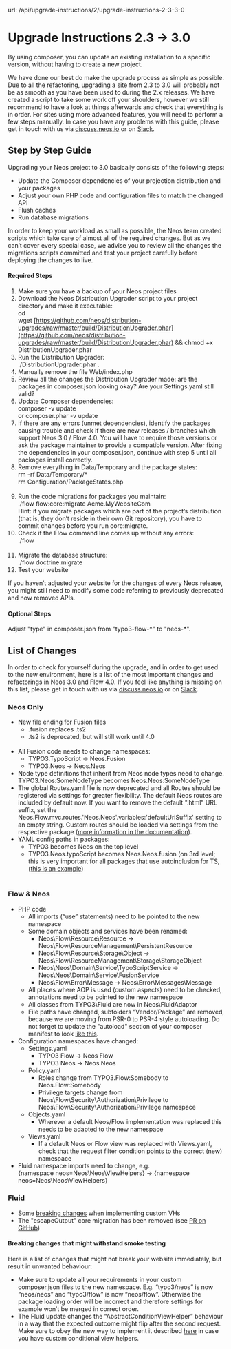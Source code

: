 url: /api/upgrade-instructions/2/upgrade-instructions-2-3-3-0
# Upgrade Instructions 2.3 → 3.0

By using composer, you can update an existing installation to a specific version, without having to create a new project.

We have done our best do make the upgrade process as simple as possible. Due to all the refactoring, upgrading a site from 2.3 to 3.0 will probably not be as smooth as you have been used to during the 2.x releases. We have created a script to take some work off your shoulders, however we still recommend to have a look at things afterwards and check that everything is in order. For sites using more advanced features, you will need to perform a few steps manually. In case you have any problems with this guide, please get in touch with us via [discuss.neos.io](https://discuss.neos.io/) or on [Slack](https://neos-project.slack.com).

## Step by Step Guide

Upgrading your Neos project to 3.0 basically consists of the following steps:

*   Update the Composer dependencies of your projection distribution and your packages
*   Adjust your own PHP code and configuration files to match the changed API
*   Flush caches
*   Run database migrations

In order to keep your workload as small as possible, the Neos team created scripts which take care of almost all of the required changes. But as we can’t cover every special case, we advise you to review all the changes the migrations scripts committed and test your project carefully before deploying the changes to live.

#### Required Steps

1.  Make sure you have a backup of your Neos project files
2.  Download the Neos Distribution Upgrader script to your project directory and make it executable:  
    cd <your project directory>  
    wget [https://github.com/neos/distribution-upgrades/raw/master/build/DistributionUpgrader.phar](https://github.com/neos/distribution-upgrades/raw/master/build/DistributionUpgrader.phar) && chmod +x DistributionUpgrader.phar
3.  Run the Distribution Upgrader:  
    ./DistributionUpgrader.phar .
4.  Manually remove the file Web/index.php
5.  Review all the changes the Distribution Upgrader made: are the packages in composer.json looking okay? Are your Settings.yaml still valid?
6.  Update Composer dependencies:  
    composer -v update  
    or composer.phar -v update
7.  If there are any errors (unmet dependencies), identify the packages causing trouble and check if there are new releases / branches which support Neos 3.0 / Flow 4.0. You will have to require those versions or ask the package maintainer to provide a compatible version. After fixing the dependencies in your composer.json, continue with step 5 until all packages install correctly.
8.  Remove everything in Data/Temporary and the package states:  
    rm -rf Data/Temporary/\*  
    rm Configuration/PackageStates.php  
     
9.  Run the code migrations for packages you maintain:  
    ./flow flow:core:migrate Acme.MyWebsiteCom  
    Hint: if you migrate packages which are part of the project’s distribution (that is, they don’t reside in their own Git repository), you have to commit changes before you run core:migrate.
10.  Check if the Flow command line comes up without any errors:  
    ./flow  
     
11.  Migrate the database structure:  
    ./flow doctrine:migrate
12.  Test your website

If you haven’t adjusted your website for the changes of every Neos release, you might still need to modify some code referring to previously deprecated and now removed APIs.

#### Optional Steps

Adjust "type" in composer.json from "typo3-flow-\*" to "neos-\*".

## List of Changes

In order to check for yourself during the upgrade, and in order to get used to the new environment, here is a list of the most important changes and refactorings in Neos 3.0 and Flow 4.0. If you feel like anything is missing on this list, please get in touch with us via [discuss.neos.io](https://discuss.neos.io/) or on [Slack](https://neos-project.slack.com).

### Neos Only

*   New file ending for Fusion files
    *   .fusion replaces .ts2
    *   .ts2 is deprecated, but will still work until 4.0  
         
*   All Fusion code needs to change namespaces:
    *   TYPO3.TypoScript -> Neos.Fusion
    *   TYPO3.Neos -> Neos.Neos
*   Node type definitions that inherit from Neos node types need to change. TYPO3.Neos:SomeNodeType becomes Neos.Neos:SomeNodeType
*   The global Routes.yaml file is now deprecated and all Routes should be registered via settings for greater flexibility. The default Neos routes are included by default now. If you want to remove the default ".html" URL suffix, set the Neos.Flow.mvc.routes.'Neos.Neos'.variables:'defaultUriSuffix' setting to an empty string. Custom routes should be loaded via settings from the respective package ([more information in the documentation](http://flowframework.readthedocs.io/en/stable/TheDefinitiveGuide/PartIII/Routing.html#subroutes-from-settings)).
*   YAML config paths in packages:
    *   TYPO3 becomes Neos on the top level
    *   TYPO3.Neos.typoScript becomes Neos.Neos.fusion (on 3rd level; this is very important for all packages that use autoinclusion for TS, ([this is an example](https://github.com/Flowpack/Flowpack.Neos.FrontendLogin/pull/14/commits/31ce434c8be6f05e20517952b999d9c1fd942831))   
         

### Flow & Neos

*   PHP code
    *   All imports (“use” statements) need to be pointed to the new namespace
    *   Some domain objects and services have been renamed:
        *   Neos\\Flow\\Resource\\Resource -> Neos\\Flow\\ResourceManagement\\PersistentResource
        *   Neos\\Flow\\Resource\\Storage\\Object -> Neos\\Flow\\ResourceManagement\\Storage\\StorageObject
        *   Neos\\Neos\\Domain\\Service\\TypoScriptService -> Neos\\Neos\\Domain\\Service\\FusionService
        *   Neos\\Flow\\Error\\Message -> Neos\\Error\\Messages\\Message
    *   All places where AOP is used (custom aspects) need to be checked, annotations need to be pointed to the new namespace
    *   All classes from TYPO3\\Fluid are now in Neos\\FluidAdaptor
    *   File paths have changed, subfolders “Vendor/Package” are removed, because we are moving from PSR-0 to PSR-4 style autoloading. Do not forget to update the "autoload" section of your composer manifest to look [like this](https://github.com/neos/eel/blob/master/composer.json#L9-L13).
*   Configuration namespaces have changed:
    *   Settings.yaml
        *   TYPO3 Flow -> Neos Flow
        *   TYPO3 Neos -> Neos Neos
    *   Policy.yaml
        *   Roles change from TYPO3.Flow:Somebody to Neos.Flow:Somebody
        *   Privilege targets change from Neos\\Flow\\Security\\Authorization\\Privilege to Neos\\Flow\\Security\\Authorization\\Privilege namespace
    *   Objects.yaml
        *   Wherever a default Neos/Flow implementation was replaced this needs to be adapted to the new namespace
    *   Views.yaml
        *   If a default Neos or Flow view was replaced with Views.yaml, check that the request filter condition points to the correct (new) namespace
*   Fluid namespace imports need to change, e.g.   
    {namespace neos=Neos\\Neos\\ViewHelpers} -> {namespace neos=Neos\\Neos\\ViewHelpers}

### Fluid

*   Some [breaking changes](https://github.com/neos/flow-development-collection/issues?utf8=%E2%9C%93&q=is%3Aissue%20label%3A%22P%3A%20Fluid(Adaptor)%22%20) when implementing custom VHs
*   The "escapeOutput" core migration has been removed (see [PR on GitHub](https://github.com/neos/flow-development-collection/pull/788))

#### Breaking changes that might withstand smoke testing

Here is a list of changes that might not break your website immediately, but result in unwanted behaviour:

*   Make sure to update all your requirements in your custom composer.json files to the new namespace. E.g. “typo3/neos” is now “neos/neos” and “typo3/flow” is now “neos/flow”. Otherwise the package loading order will be incorrect and therefore settings for example won’t be merged in correct order.
*   The Fluid update changes the “AbstractConditionViewHelper” behaviour in a way that the expected outcome might flip after the second request. Make sure to obey the new way to implement it described [here](https://github.com/neos/flow-development-collection/blob/a4dec915c8c75d984e23831a8013503c8787fe2b/Neos.FluidAdaptor/Classes/Core/ViewHelper/AbstractConditionViewHelper.php#L26-L36) in case you have custom conditional view helpers.
